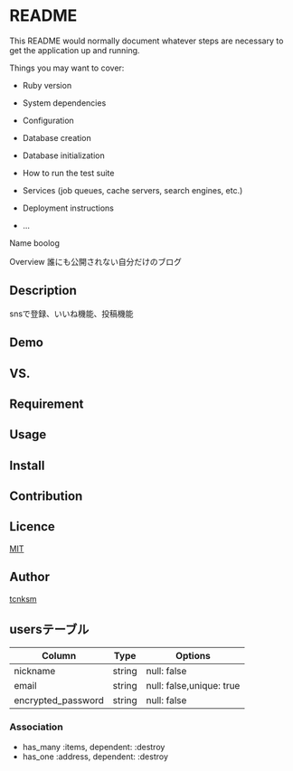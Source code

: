 # README

This README would normally document whatever steps are necessary to get the
application up and running.

Things you may want to cover:

* Ruby version

* System dependencies

* Configuration

* Database creation

* Database initialization

* How to run the test suite

* Services (job queues, cache servers, search engines, etc.)

* Deployment instructions

* ...


Name
boolog

Overview
誰にも公開されない自分だけのブログ

## Description
snsで登録、いいね機能、投稿機能
## Demo

## VS. 

## Requirement

## Usage

## Install

## Contribution

## Licence

[MIT](https://github.com/tcnksm/tool/blob/master/LICENCE)

## Author

[tcnksm](https://github.com/tcnksm)


## usersテーブル
|Column|Type|Options|
|------|----|-------|
|nickname|string|null: false|             #ニックネーム
|email|string|null: false,unique: true|
|encrypted_password|string|null: false|

### Association
- has_many :items, dependent: :destroy
- has_one :address, dependent: :destroy